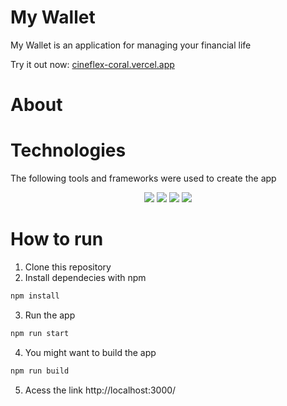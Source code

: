 # My Wallet

My Wallet is an application for managing your financial life

Try it out now: <a href="cineflex-coral.vercel.app">cineflex-coral.vercel.app</a>

# About



# Technologies

The following tools and frameworks were used to create the app

<p align="center">
<img src ="https://img.shields.io/badge/HTML5-E34F26?style=for-the-badge&logo=html5&logoColor=white"/>
<img src="https://img.shields.io/badge/css3%20-%231572B6.svg?&style=for-the-badge&logo=css3&logoColor=white"/>
<img src="https://img.shields.io/badge/javascript%20-%23323330.svg?&style=for-the-badge&logo=javascript&logoColor=%23F7DF1E"/>
<img src="https://img.shields.io/badge/React-20232A?style=for-the-badge&logo=react&logoColor=61DAFB"/>
<p>

# How to run

1. Clone this repository
2. Install dependecies with npm

```bash
npm install
```

3. Run the app

```bash
npm run start
```

4. You might want to build the app

```bash
npm run build
```

5. Acess the link http://localhost:3000/
